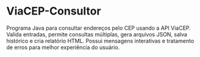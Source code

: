 # ViaCEP-Consultor
 Programa Java para consultar endereços pelo CEP usando a API ViaCEP. Valida entradas, permite consultas múltiplas, gera arquivos JSON, salva histórico e cria relatório HTML. Possui mensagens interativas e tratamento de erros para melhor experiência do usuário.
